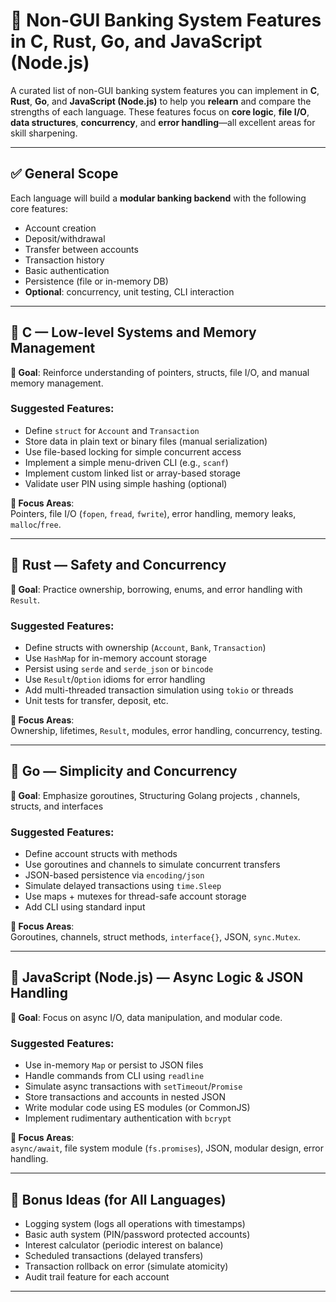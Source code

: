 # 🏦 Non-GUI Banking System Features in C, Rust, Go, and JavaScript (Node.js)

A curated list of non-GUI banking system features you can implement in **C**, **Rust**, **Go**, and **JavaScript (Node.js)** to help you **relearn** and compare the strengths of each language. These features focus on **core logic**, **file I/O**, **data structures**, **concurrency**, and **error handling**—all excellent areas for skill sharpening.

---

## ✅ General Scope

Each language will build a **modular banking backend** with the following core features:

- Account creation
- Deposit/withdrawal
- Transfer between accounts
- Transaction history
- Basic authentication
- Persistence (file or in-memory DB)
- **Optional**: concurrency, unit testing, CLI interaction

---

## 🔹 C — Low-level Systems and Memory Management

**🎯 Goal**: Reinforce understanding of pointers, structs, file I/O, and manual memory management.

### Suggested Features:

- Define `struct` for `Account` and `Transaction`
- Store data in plain text or binary files (manual serialization)
- Use file-based locking for simple concurrent access
- Implement a simple menu-driven CLI (e.g., `scanf`)
- Implement custom linked list or array-based storage
- Validate user PIN using simple hashing (optional)

**🔧 Focus Areas**:  
Pointers, file I/O (`fopen`, `fread`, `fwrite`), error handling, memory leaks, `malloc`/`free`.

---

## 🔸 Rust — Safety and Concurrency

**🎯 Goal**: Practice ownership, borrowing, enums, and error handling with `Result`.

### Suggested Features:

- Define structs with ownership (`Account`, `Bank`, `Transaction`)
- Use `HashMap` for in-memory account storage
- Persist using `serde` and `serde_json` or `bincode`
- Use `Result`/`Option` idioms for error handling
- Add multi-threaded transaction simulation using `tokio` or threads
- Unit tests for transfer, deposit, etc.

**🔧 Focus Areas**:  
Ownership, lifetimes, `Result`, modules, error handling, concurrency, testing.

---

## 🔹 Go — Simplicity and Concurrency

**🎯 Goal**: Emphasize goroutines, Structuring Golang projects , channels, structs, and interfaces

### Suggested Features:

- Define account structs with methods
- Use goroutines and channels to simulate concurrent transfers
- JSON-based persistence via `encoding/json`
- Simulate delayed transactions using `time.Sleep`
- Use maps + mutexes for thread-safe account storage
- Add CLI using standard input

**🔧 Focus Areas**:  
Goroutines, channels, struct methods, `interface{}`, JSON, `sync.Mutex`.

---

## 🔸 JavaScript (Node.js) — Async Logic & JSON Handling

**🎯 Goal**: Focus on async I/O, data manipulation, and modular code.

### Suggested Features:

- Use in-memory `Map` or persist to JSON files
- Handle commands from CLI using `readline`
- Simulate async transactions with `setTimeout`/`Promise`
- Store transactions and accounts in nested JSON
- Write modular code using ES modules (or CommonJS)
- Implement rudimentary authentication with `bcrypt`

**🔧 Focus Areas**:  
`async/await`, file system module (`fs.promises`), JSON, modular design, error handling.

---

## 🧪 Bonus Ideas (for All Languages)

- Logging system (logs all operations with timestamps)
- Basic auth system (PIN/password protected accounts)
- Interest calculator (periodic interest on balance)
- Scheduled transactions (delayed transfers)
- Transaction rollback on error (simulate atomicity)
- Audit trail feature for each account

---
